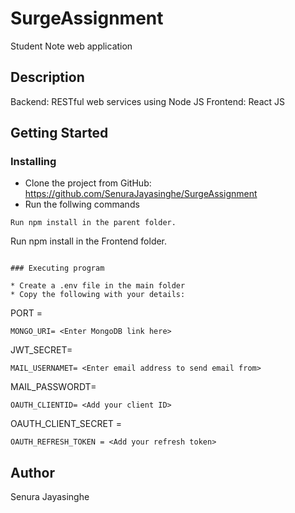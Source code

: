 # SurgeAssignment

Student Note web application

## Description

Backend: RESTful web services using Node JS Frontend: React JS 

## Getting Started


### Installing

* Clone the project from GitHub: https://github.com/SenuraJayasinghe/SurgeAssignment
* Run the follwing commands
```
Run npm install in the parent folder.
```

Run npm install in the Frontend folder.
```

### Executing program

* Create a .env file in the main folder
* Copy the following with your details:
```
PORT = <Enter Port number to run in>
```
MONGO_URI= <Enter MongoDB link here>
```
JWT_SECRET= <Added your Secret key>
```
MAIL_USERNAMET= <Enter email address to send email from>
```
MAIL_PASSWORDT= <password of above mentioned email address>
```
OAUTH_CLIENTID= <Add your client ID>
```
OAUTH_CLIENT_SECRET = <Add your client secret>
```
OAUTH_REFRESH_TOKEN = <Add your refresh token>
```

## Author
Senura Jayasinghe
